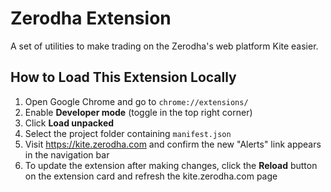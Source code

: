 # Zerodha Extension

A set of utilities to make trading on the Zerodha's web platform Kite easier.

## How to Load This Extension Locally

1. Open Google Chrome and go to `chrome://extensions/`
2. Enable **Developer mode** (toggle in the top right corner)
3. Click **Load unpacked**
4. Select the project folder containing `manifest.json`
5. Visit https://kite.zerodha.com and confirm the new "Alerts" link appears in the navigation bar
6. To update the extension after making changes, click the **Reload** button on the extension card and refresh the kite.zerodha.com page
